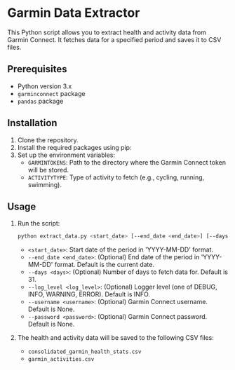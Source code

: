 # Garmin Data Extractor

This Python script allows you to extract health and activity data from Garmin Connect. It fetches data for a specified period and saves it to CSV files.

## Prerequisites

- Python version 3.x
- `garminconnect` package
- `pandas` package

## Installation

1. Clone the repository.
2. Install the required packages using pip:
3. Set up the environment variables:
   - `GARMINTOKENS`: Path to the directory where the Garmin Connect token will be stored.
   - `ACTIVITYTYPE`: Type of activity to fetch (e.g., cycling, running, swimming).

## Usage

1. Run the script:

    ```bash
    python extract_data.py <start_date> [--end_date <end_date>] [--days ] [--log_level <log_level>] [--username ] [--password ]
    ```

   - `<start_date>`: Start date of the period in 'YYYY-MM-DD' format.
   - `--end_date <end_date>`: (Optional) End date of the period in 'YYYY-MM-DD' format. Default is the current date.
   - `--days <days>`: (Optional) Number of days to fetch data for. Default is 31.
   - `--log_level <log_level>`: (Optional) Logger level (one of DEBUG, INFO, WARNING, ERROR). Default is INFO.
   - `--username <username>`: (Optional) Garmin Connect username. Default is None.
   - `--password <password>`: (Optional) Garmin Connect password. Default is None.
2. The health and activity data will be saved to the following CSV files:
   - `consolidated_garmin_health_stats.csv`
   - `garmin_activities.csv`
